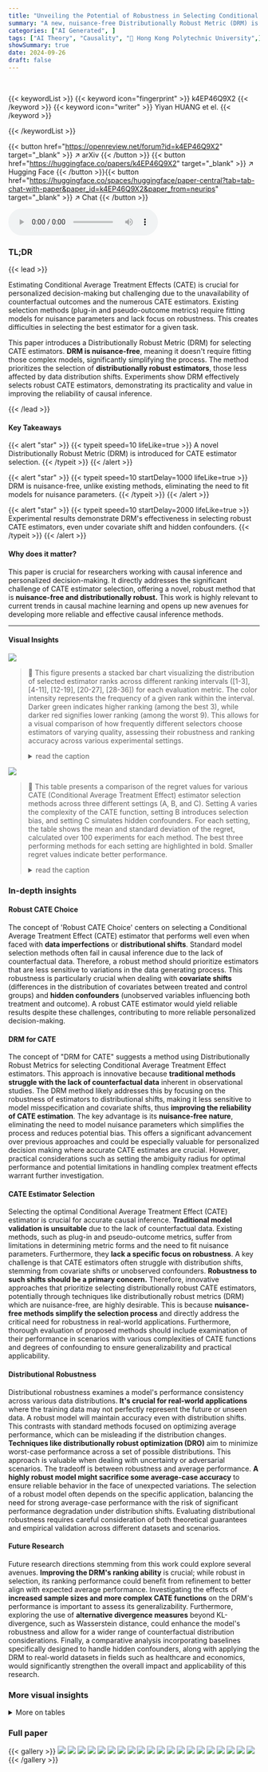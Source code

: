 ```yaml
---
title: "Unveiling the Potential of Robustness in Selecting Conditional Average Treatment Effect Estimators"
summary: "A new, nuisance-free Distributionally Robust Metric (DRM) is proposed for selecting robust Conditional Average Treatment Effect (CATE) estimators, improving the reliability of personalized decision-ma..."
categories: ["AI Generated", ]
tags: ["AI Theory", "Causality", "🏢 Hong Kong Polytechnic University",]
showSummary: true
date: 2024-09-26
draft: false
---
```


<br>

{{< keywordList >}}
{{< keyword icon="fingerprint" >}} k4EP46Q9X2 {{< /keyword >}}
{{< keyword icon="writer" >}} Yiyan HUANG et el. {{< /keyword >}}
 
{{< /keywordList >}}

{{< button href="https://openreview.net/forum?id=k4EP46Q9X2" target="_blank" >}}
↗ arXiv
{{< /button >}}
{{< button href="https://huggingface.co/papers/k4EP46Q9X2" target="_blank" >}}
↗ Hugging Face
{{< /button >}}{{< button href="https://huggingface.co/spaces/huggingface/paper-central?tab=tab-chat-with-paper&paper_id=k4EP46Q9X2&paper_from=neurips" target="_blank" >}}
↗ Chat
{{< /button >}}




<audio controls>
    <source src="https://ai-paper-reviewer.com/k4EP46Q9X2/podcast.wav" type="audio/wav">
    Your browser does not support the audio element.
</audio>


### TL;DR


{{< lead >}}

Estimating Conditional Average Treatment Effects (CATE) is crucial for personalized decision-making but challenging due to the unavailability of counterfactual outcomes and the numerous CATE estimators.  Existing selection methods (plug-in and pseudo-outcome metrics) require fitting models for nuisance parameters and lack focus on robustness. This creates difficulties in selecting the best estimator for a given task.

This paper introduces a Distributionally Robust Metric (DRM) for selecting CATE estimators.  **DRM is nuisance-free**, meaning it doesn't require fitting those complex models, significantly simplifying the process.  The method prioritizes the selection of **distributionally robust estimators**, those less affected by data distribution shifts. Experiments show DRM effectively selects robust CATE estimators, demonstrating its practicality and value in improving the reliability of causal inference.

{{< /lead >}}


#### Key Takeaways

{{< alert "star" >}}
{{< typeit speed=10 lifeLike=true >}} A novel Distributionally Robust Metric (DRM) is introduced for CATE estimator selection. {{< /typeit >}}
{{< /alert >}}

{{< alert "star" >}}
{{< typeit speed=10 startDelay=1000 lifeLike=true >}} DRM is nuisance-free, unlike existing methods, eliminating the need to fit models for nuisance parameters. {{< /typeit >}}
{{< /alert >}}

{{< alert "star" >}}
{{< typeit speed=10 startDelay=2000 lifeLike=true >}} Experimental results demonstrate DRM's effectiveness in selecting robust CATE estimators, even under covariate shift and hidden confounders. {{< /typeit >}}
{{< /alert >}}

#### Why does it matter?
This paper is crucial for researchers working with causal inference and personalized decision-making.  It directly addresses the significant challenge of CATE estimator selection, offering a novel, robust method that is **nuisance-free and distributionally robust.** This work is highly relevant to current trends in causal machine learning and opens up new avenues for developing more reliable and effective causal inference methods.

------
#### Visual Insights



![](https://ai-paper-reviewer.com/k4EP46Q9X2/figures_8_1.jpg)

> 🔼 This figure presents a stacked bar chart visualizing the distribution of selected estimator ranks across different ranking intervals ([1-3], [4-11], [12-19], [20-27], [28-36]) for each evaluation metric.  The color intensity represents the frequency of a given rank within the interval. Darker green indicates higher ranking (among the best 3), while darker red signifies lower ranking (among the worst 9). This allows for a visual comparison of how frequently different selectors choose estimators of varying quality, assessing their robustness and ranking accuracy across various experimental settings.
> <details>
> <summary>read the caption</summary>
> Figure 1: The stacked bar chart showing the distribution of the selected estimator's rank for each evaluation metric across rank intervals: [1-3], [4-11], [12-19], [20-27], and [28-36]. The greener (or redder) color indicates that the selected estimator ranks higher (or lower). For example, the dark red (or green) indicates the percentage of cases (out of 100 experiments) where the selected estimator ranks among the worst 9 estimators, specifically as ranks 28, 29, ..., or 36 (or among the best 3 estimators, specifically as ranks 1, 2, or 3).
> </details>





![](https://ai-paper-reviewer.com/k4EP46Q9X2/tables_7_1.jpg)

> 🔼 This table presents a comparison of the regret values for various CATE (Conditional Average Treatment Effect) estimator selection methods across three different settings (A, B, and C).  Setting A varies the complexity of the CATE function, setting B introduces selection bias, and setting C simulates hidden confounders.  For each setting, the table shows the mean and standard deviation of the regret, calculated over 100 experiments for each method. The best three performing methods for each setting are highlighted in bold. Smaller regret values indicate better performance.
> <details>
> <summary>read the caption</summary>
> Table 1: Comparison of Regret for different selectors across Settings A, B, and C (Note that B (ξ = 1) matches A (p = 0.1)). Reported values (mean ± standard deviation) are computed over 100 experiments. Bold denotes the best three results among all selectors. Smaller value is better.
> </details>





### In-depth insights


#### Robust CATE Choice
The concept of 'Robust CATE Choice' centers on selecting a Conditional Average Treatment Effect (CATE) estimator that performs well even when faced with **data imperfections** or **distributional shifts**.  Standard model selection methods often fail in causal inference due to the lack of counterfactual data.  Therefore, a robust method should prioritize estimators that are less sensitive to variations in the data generating process. This robustness is particularly crucial when dealing with **covariate shifts** (differences in the distribution of covariates between treated and control groups) and **hidden confounders** (unobserved variables influencing both treatment and outcome).  A robust CATE estimator would yield reliable results despite these challenges, contributing to more reliable personalized decision-making.

#### DRM for CATE
The concept of "DRM for CATE" suggests a method using Distributionally Robust Metrics for selecting Conditional Average Treatment Effect estimators.  This approach is innovative because **traditional methods struggle with the lack of counterfactual data** inherent in observational studies.  The DRM method likely addresses this by focusing on the robustness of estimators to distributional shifts, making it less sensitive to model misspecification and covariate shifts, thus **improving the reliability of CATE estimation**. The key advantage is its **nuisance-free nature**, eliminating the need to model nuisance parameters which simplifies the process and reduces potential bias.  This offers a significant advancement over previous approaches and could be especially valuable for personalized decision making where accurate CATE estimates are crucial. However, practical considerations such as setting the ambiguity radius for optimal performance and potential limitations in handling complex treatment effects warrant further investigation.

#### CATE Estimator Selection
Selecting the optimal Conditional Average Treatment Effect (CATE) estimator is crucial for accurate causal inference.  **Traditional model validation is unsuitable** due to the lack of counterfactual data. Existing methods, such as plug-in and pseudo-outcome metrics, suffer from limitations in determining metric forms and the need to fit nuisance parameters.  Furthermore, they **lack a specific focus on robustness**.  A key challenge is that CATE estimators often struggle with distribution shifts, stemming from covariate shifts or unobserved confounders.  **Robustness to such shifts should be a primary concern.**  Therefore, innovative approaches that prioritize selecting distributionally robust CATE estimators, potentially through techniques like distributionally robust metrics (DRM) which are nuisance-free, are highly desirable.  This is because **nuisance-free methods simplify the selection process** and directly address the critical need for robustness in real-world applications.  Furthermore,  thorough evaluation of proposed methods should include examination of their performance in scenarios with various complexities of CATE functions and degrees of confounding to ensure generalizability and practical applicability.

#### Distributional Robustness
Distributional robustness examines a model's performance consistency across various data distributions.  **It's crucial for real-world applications** where the training data may not perfectly represent the future or unseen data.  A robust model will maintain accuracy even with distribution shifts.  This contrasts with standard methods focused on optimizing average performance, which can be misleading if the distribution changes.  **Techniques like distributionally robust optimization (DRO)** aim to minimize worst-case performance across a set of possible distributions.  This approach is valuable when dealing with uncertainty or adversarial scenarios.  The tradeoff is between robustness and average performance. **A highly robust model might sacrifice some average-case accuracy** to ensure reliable behavior in the face of unexpected variations.  The selection of a robust model often depends on the specific application, balancing the need for strong average-case performance with the risk of significant performance degradation under distribution shifts.  Evaluating distributional robustness requires careful consideration of both theoretical guarantees and empirical validation across different datasets and scenarios.

#### Future Research
Future research directions stemming from this work could explore several avenues. **Improving the DRM's ranking ability** is crucial; while robust in selection, its ranking performance could benefit from refinement to better align with expected average performance.  Investigating the effects of **increased sample sizes and more complex CATE functions** on the DRM's performance is important to assess its generalizability.  Furthermore, exploring the use of **alternative divergence measures** beyond KL-divergence, such as Wasserstein distance, could enhance the model's robustness and allow for a wider range of counterfactual distribution considerations.   Finally, a comparative analysis incorporating baselines specifically designed to handle hidden confounders, along with applying the DRM to real-world datasets in fields such as healthcare and economics, would significantly strengthen the overall impact and applicability of this research.


### More visual insights




<details>
<summary>More on tables
</summary>


![](https://ai-paper-reviewer.com/k4EP46Q9X2/tables_8_1.jpg)
> 🔼 This table presents the Spearman rank correlation results for various CATE (Conditional Average Treatment Effect) estimator selection methods across three different experimental settings (A, B, and C).  Setting A varies the complexity of the CATE function, setting B varies the level of selection bias, and setting C introduces hidden confounders.  The rank correlation is a measure of how well each selector's ranking of estimators aligns with the ranking based on the true, unobservable CATE values (oracle ranking). Higher values indicate better agreement with the oracle ranking, suggesting the method better identifies high-performing CATE estimators.
> <details>
> <summary>read the caption</summary>
> Table 2: Comparison of rank correlation for different selectors across Settings A, B, and C (Note that B (ξ = 1) matches A (p = 0.1)). Bold denotes the best three results among all selectors. Reported values (mean ± standard deviation) are computed over 100 experiments. Larger is better.
> </details>

![](https://ai-paper-reviewer.com/k4EP46Q9X2/tables_29_1.jpg)
> 🔼 This table presents the comparison of regret for various CATE (Conditional Average Treatment Effect) estimator selection methods across three different settings.  Regret is calculated as the difference between the oracle risk (optimal estimator) and the risk of the selected estimator. The settings vary the level of selection bias and the complexity of the CATE function to evaluate the robustness of different selectors. Smaller regret values indicate better performance.
> <details>
> <summary>read the caption</summary>
> Table 1: Comparison of Regret for different selectors across Settings A, B, and C (Note that B (ξ = 1) matches A (p = 0.1)). Reported values (mean ± standard deviation) are computed over 100 experiments. Bold denotes the best three results among all selectors. Smaller value is better.
> </details>

</details>




### Full paper

{{< gallery >}}
<img src="https://ai-paper-reviewer.com/k4EP46Q9X2/1.png" class="grid-w50 md:grid-w33 xl:grid-w25" />
<img src="https://ai-paper-reviewer.com/k4EP46Q9X2/2.png" class="grid-w50 md:grid-w33 xl:grid-w25" />
<img src="https://ai-paper-reviewer.com/k4EP46Q9X2/3.png" class="grid-w50 md:grid-w33 xl:grid-w25" />
<img src="https://ai-paper-reviewer.com/k4EP46Q9X2/4.png" class="grid-w50 md:grid-w33 xl:grid-w25" />
<img src="https://ai-paper-reviewer.com/k4EP46Q9X2/5.png" class="grid-w50 md:grid-w33 xl:grid-w25" />
<img src="https://ai-paper-reviewer.com/k4EP46Q9X2/6.png" class="grid-w50 md:grid-w33 xl:grid-w25" />
<img src="https://ai-paper-reviewer.com/k4EP46Q9X2/7.png" class="grid-w50 md:grid-w33 xl:grid-w25" />
<img src="https://ai-paper-reviewer.com/k4EP46Q9X2/8.png" class="grid-w50 md:grid-w33 xl:grid-w25" />
<img src="https://ai-paper-reviewer.com/k4EP46Q9X2/9.png" class="grid-w50 md:grid-w33 xl:grid-w25" />
<img src="https://ai-paper-reviewer.com/k4EP46Q9X2/10.png" class="grid-w50 md:grid-w33 xl:grid-w25" />
<img src="https://ai-paper-reviewer.com/k4EP46Q9X2/11.png" class="grid-w50 md:grid-w33 xl:grid-w25" />
<img src="https://ai-paper-reviewer.com/k4EP46Q9X2/12.png" class="grid-w50 md:grid-w33 xl:grid-w25" />
<img src="https://ai-paper-reviewer.com/k4EP46Q9X2/13.png" class="grid-w50 md:grid-w33 xl:grid-w25" />
<img src="https://ai-paper-reviewer.com/k4EP46Q9X2/14.png" class="grid-w50 md:grid-w33 xl:grid-w25" />
<img src="https://ai-paper-reviewer.com/k4EP46Q9X2/15.png" class="grid-w50 md:grid-w33 xl:grid-w25" />
<img src="https://ai-paper-reviewer.com/k4EP46Q9X2/16.png" class="grid-w50 md:grid-w33 xl:grid-w25" />
<img src="https://ai-paper-reviewer.com/k4EP46Q9X2/17.png" class="grid-w50 md:grid-w33 xl:grid-w25" />
<img src="https://ai-paper-reviewer.com/k4EP46Q9X2/18.png" class="grid-w50 md:grid-w33 xl:grid-w25" />
<img src="https://ai-paper-reviewer.com/k4EP46Q9X2/19.png" class="grid-w50 md:grid-w33 xl:grid-w25" />
<img src="https://ai-paper-reviewer.com/k4EP46Q9X2/20.png" class="grid-w50 md:grid-w33 xl:grid-w25" />
{{< /gallery >}}